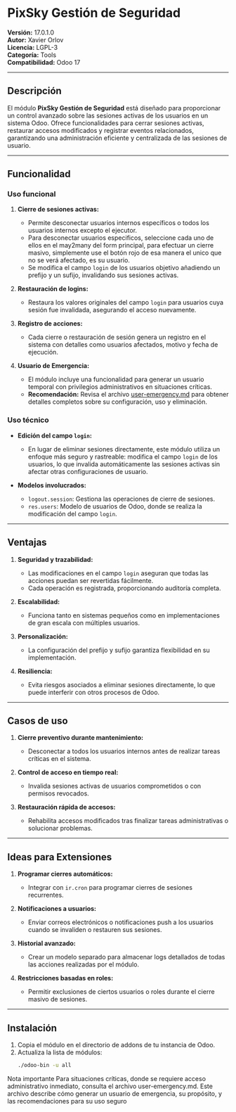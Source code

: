 # PixSky Gestión de Seguridad

**Versión:** 17.0.1.0  
**Autor:** Xavier Orlov  
**Licencia:** LGPL-3  
**Categoría:** Tools  
**Compatibilidad:** Odoo 17  

---

## Descripción

El módulo **PixSky Gestión de Seguridad** está diseñado para proporcionar un control avanzado sobre las sesiones activas de los usuarios en un sistema Odoo. Ofrece funcionalidades para cerrar sesiones activas, restaurar accesos modificados y registrar eventos relacionados, garantizando una administración eficiente y centralizada de las sesiones de usuario.

---

## Funcionalidad

### Uso funcional
1. **Cierre de sesiones activas:**
   - Permite desconectar usuarios internos específicos o todos los usuarios internos excepto el ejecutor.
   - Para desconectar usuarios especificos, seleccione cada uno de ellos en el may2many del form principal, para efectuar un cierre masivo, simplemente use el botón rojo de esa manera el unico que no se verá afectado, es su usuario.
   - Se modifica el campo `login` de los usuarios objetivo añadiendo un prefijo y un sufijo, invalidando sus sesiones activas.

2. **Restauración de logins:**
   - Restaura los valores originales del campo `login` para usuarios cuya sesión fue invalidada, asegurando el acceso nuevamente.

3. **Registro de acciones:**
   - Cada cierre o restauración de sesión genera un registro en el sistema con detalles como usuarios afectados, motivo y fecha de ejecución.

4. **Usuario de Emergencia:**
   - El módulo incluye una funcionalidad para generar un usuario temporal con privilegios administrativos en situaciones críticas.  
   - **Recomendación:** Revisa el archivo [user-emergency.md](./user-emergency.md) para obtener detalles completos sobre su configuración, uso y eliminación.

### Uso técnico
- **Edición del campo `login`:**
  - En lugar de eliminar sesiones directamente, este módulo utiliza un enfoque más seguro y rastreable: modifica el campo `login` de los usuarios, lo que invalida automáticamente las sesiones activas sin afectar otras configuraciones de usuario.

- **Modelos involucrados:**
  - `logout.session`: Gestiona las operaciones de cierre de sesiones.
  - `res.users`: Modelo de usuarios de Odoo, donde se realiza la modificación del campo `login`.

---

## Ventajas

1. **Seguridad y trazabilidad:**
   - Las modificaciones en el campo `login` aseguran que todas las acciones puedan ser revertidas fácilmente.
   - Cada operación es registrada, proporcionando auditoría completa.

2. **Escalabilidad:**
   - Funciona tanto en sistemas pequeños como en implementaciones de gran escala con múltiples usuarios.

3. **Personalización:**
   - La configuración del prefijo y sufijo garantiza flexibilidad en su implementación.

4. **Resiliencia:**
   - Evita riesgos asociados a eliminar sesiones directamente, lo que puede interferir con otros procesos de Odoo.

---

## Casos de uso

1. **Cierre preventivo durante mantenimiento:**
   - Desconectar a todos los usuarios internos antes de realizar tareas críticas en el sistema.

2. **Control de acceso en tiempo real:**
   - Invalida sesiones activas de usuarios comprometidos o con permisos revocados.

3. **Restauración rápida de accesos:**
   - Rehabilita accesos modificados tras finalizar tareas administrativas o solucionar problemas.

---

## Ideas para Extensiones

1. **Programar cierres automáticos:**
   - Integrar con `ir.cron` para programar cierres de sesiones recurrentes.

2. **Notificaciones a usuarios:**
   - Enviar correos electrónicos o notificaciones push a los usuarios cuando se invaliden o restauren sus sesiones.

3. **Historial avanzado:**
   - Crear un modelo separado para almacenar logs detallados de todas las acciones realizadas por el módulo.

4. **Restricciones basadas en roles:**
   - Permitir exclusiones de ciertos usuarios o roles durante el cierre masivo de sesiones.

---

## Instalación

1. Copia el módulo en el directorio de addons de tu instancia de Odoo.
2. Actualiza la lista de módulos:
   ```bash
   ./odoo-bin -u all


Nota importante
Para situaciones críticas, donde se requiere acceso administrativo inmediato, consulta el archivo user-emergency.md. Este archivo describe cómo generar un usuario de emergencia, su propósito, y las recomendaciones para su uso seguro